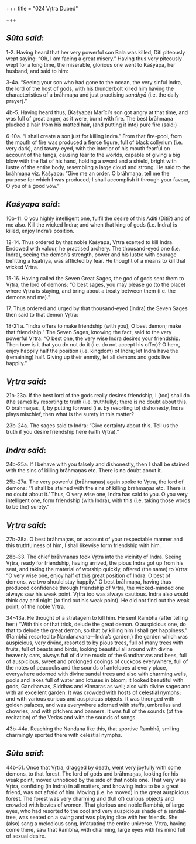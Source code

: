+++
title = "024  Vṛtra Duped"

+++
 

## *Sūta said*:

1-2. Having heard that her very powerful son Bala was killed, Diti piteously wept saying: “Oh, I am facing a great misery.” Having thus very piteously wept for a long time, the miserable, glorious one went to Kaśyapa, her husband, and said to him:

3-4a. “Seeing your son who had gone to the ocean, the very sinful Indra, the lord of the host of gods, with his thunderbolt killed him having the characteristics of a brāhmaṇa and just practising *sandhyā* (i.e. the daily prayer).”

4b-5. Having heard thus, (Kaśyapa) Marīci’s son got angry at that time, and was full of great anger, as it were, burnt with fire. The best brāhmaṇa plucked a hair from his matted hair, (and putting it into) pure fire (said:)

6-10a. “I shall create a son just for killing Indra.” From that fire-pool, from the mouth of fire was produced a fierce figure, full of black collyrium (i.e. very dark), and tawny-eyed, with the interior of his mouth fearful on account of the fangs, causing fear to the worlds, capable of giving a big blow with the flat of his hand, holding a sword and a shield, bright with lustre of the entire body, resembling a large cloud and strong. He said to the brāhmaṇa viz. Kaśyapa: “Give me an order. O brāhmaṇa, tell me the purpose for which I was produced; I shall accomplish it through your favour, O you of a good vow.”

## *Kaśyapa said*:

10b-11. O you highly intelligent one, fulfil the desire of this Aditi (Diti?) and of me also. Kill the wicked Indra; and when that king of gods (i.e. Indra) is killed, enjoy Indra’s position.

12-14. Thus ordered by that noble Kaśyapa, Vṛtra exerted to kill Indra. Endowed with valour, he practised archery. The thousand-eyed one (i.e. Indra), seeing the demon’s strength, power and his lustre with courage befitting a kṣatriya, was afflicted by fear. He thought of a means to kill that wicked Vṛtra.

15-16. Having called the Seven Great Sages, the god of gods sent them to Vṛtra, the lord of demons: “O best sages, you may please go (to the place) where Vṛtra is staying, and bring about a treaty between them (i.e. the demons and me).”

17\. Thus ordered and urged by that thousand-eyed (Indra) the Seven Sages then said to that demon Vṛtra:

18-21 a. “Indra offers to make friendship (with you), O best demon; make that friendship.” The Seven Sages, knowing the fact, said to the very powerful Vṛtra: “O best one, the very wise Indra desires your friendship. Then how is it that you do not do it (i.e. do not accept his offer)? O hero, enjoy happily half the position (i.e. kingdom) of Indra; let Indra have the (remaining) half. Giving up their enmity, let all demons and gods live happily.”

## *Vṛtra said*:

21b-23a. If the best lord of the gods really desires friendship, I (too) shall do (the same) by resorting to truth (i.e. truthfully); there is no doubt about this. O brāhmaṇas, if, by putting forward (i.e. by resorting to) dishonesty, Indra plays mischief, then what is the surety in this matter?

23b-24a. The sages said to Indra: “Give certainty about this. Tell us the truth if you desire friendship here (with Vṛtra).”

## *Indra said*:

24b-25a. If I behave with you falsely and dishonestly, then I shall be stained with the sins of killing brāhmaṇas etc. There is no doubt about it.

25b-27a. The very powerful (brāhmaṇas) again spoke to Vṛtra, the lord of demons: “‘I shall be stained with the sins of killing brāhmaṇas etc. There is no doubt about it.’ Thus, O very wise one, Indra has said to you. O you very intelligent one, form friendship (with Indra), with this (i.e. taking those words to be the) surety.”

## *Vṛtra said*:

27b-28a. O best brāhmaṇas, on account of your respectable manner and this truthfulness of him, I shall likewise form friendship with him.

28b-33. The chief brāhmaṇas took Vṛtra into the vicinity of Indra. Seeing Vṛtra, ready for friendship, having arrived, the pious Indra got up from his seat, and taking the material of worship quickly, offered (the same) to Vṛtra: “O very wise one, enjoy half of this great position of Indra. O best of demons, we two should stay happily.” O best brāhmaṇa, having thus produced confidence through friendship of Vṛtra, the wicked-minded one always saw his weak point. Vṛtra too was always cautious. Indra also would think day and night (to find out his weak point). He did not find out the weak point, of the noble Vṛtra.

34-43a. He thought of a stratagem to kill him. He sent Rambhā (after telling her:) “With this or that trick, delude the great demon. O auspicious one, do that to delude the great demon, so that by killing him I shall get happiness.” (Rambhā resorted to Nandanavana—Indra’s garden,) the garden which was auspicious, very divine, resorted to by pious trees, full of many trees with fruits, full of beasts and birds, looking beautiful all around with divine heavenly cars, always full of divine music of the Gandharvas and bees, full of auspicious, sweet and prolonged cooings of cuckoos everywhere, full of the notes of peacocks and the sounds of antelopes at every place, everywhere adorned with divine sandal trees and also with charming wells, pools and lakes full of water and lotuses in bloom; it looked beautiful with gods, Gandharvas, Siddhas and Kinnaras as well; also with divine sages and with an excellent garden. It was crowded with hosts of celestial nymphs; and with various curious and auspicious objects. It was thronged with golden paīaces, and was everywhere adorned with staffs, umbrellas and chowries, and with pitchers and banners. It was full of the sounds (of the recitation) of the Vedas and with the sounds of songs.

43b-44a. Reaching the Nandana like this, that sportive Rambhā, smiling charmingly sported there with celestial nymphs.

## *Sūta said*:

44b-51. Once that Vṛtra, dragged by death, went very joyfully with some demons, to that forest. The lord of gods and brāhmaṇas, looking for his weak point, moved unnoticed by the side of that noble one. That very wise Vṛtra, confiding (in Indra) in all matters, and knowing Indra to be a great friend, was not afraid of him. Moving (i.e. he moved) in the great auspicious forest. The forest was very charming and (full of) curious objects and crowded with bevies of women. That glorious and noble Rambhā, of large eyes, who had resorted to the cool and very auspicious shade of a sandal-tree, was seated on a swing and was playing dice with her friends. She (also) sang a melodious song, infatuating the entire universe. Vṛtra, having come there, saw that Rambhā, with charming, large eyes with his mind full of sexual desire.



